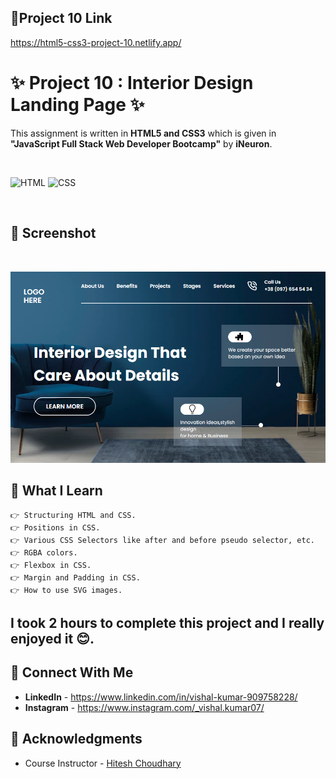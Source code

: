 ## 🔗Project 10 Link
https://html5-css3-project-10.netlify.app/

# ✨ Project 10 : Interior Design Landing Page ✨
This assignment is written in **HTML5 and CSS3** which is given in **"JavaScript Full Stack Web Developer Bootcamp"** by **iNeuron**.

<br>

![HTML](https://img.shields.io/badge/html5%20-%23E34F26.svg?&style=for-the-badge&logo=html5&logoColor=white) ![CSS](https://img.shields.io/badge/css3%20-%231572B6.svg?&style=for-the-badge&logo=css3&logoColor=white)

<br>

## 📌 Screenshot

<br>

![Screenshot](./asset/screenshot.png "Template Screenshot")


## 📌 What I Learn

    👉 Structuring HTML and CSS.
    👉 Positions in CSS.
    👉 Various CSS Selectors like after and before pseudo selector, etc.
    👉 RGBA colors.
    👉 Flexbox in CSS.
    👉 Margin and Padding in CSS.
    👉 How to use SVG images.

## I took 2 hours to complete this project and I really enjoyed it 😊.

## 💬 Connect With Me

- **LinkedIn** - https://www.linkedin.com/in/vishal-kumar-909758228/
- **Instagram** - https://www.instagram.com/_vishal.kumar07/

## 📌 Acknowledgments

- Course Instructor - [Hitesh Choudhary](https://github.com/hiteshchoudhary)
